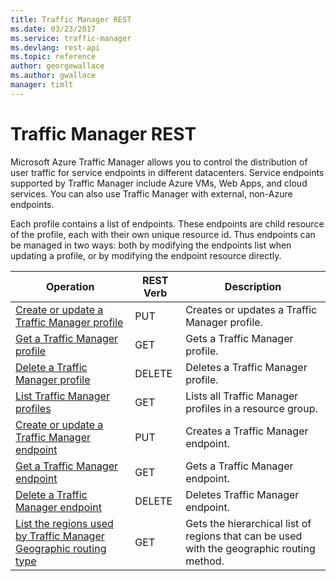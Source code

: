 ```yaml
---
title: Traffic Manager REST
ms.date: 03/23/2017
ms.service: traffic-manager
ms.devlang: rest-api
ms.topic: reference
author: georgewallace
ms.author: gwallace
manager: timlt
---
```

# Traffic Manager REST

Microsoft Azure Traffic Manager allows you to control the distribution of user traffic for service endpoints in different datacenters. Service endpoints supported by Traffic Manager include Azure VMs, Web Apps, and cloud services. You can also use Traffic Manager with external, non-Azure endpoints.

Each profile contains a list of endpoints.  These endpoints are child resource of the profile, each with their own unique resource id.  Thus endpoints can be managed in two ways: both by modifying the endpoints list when updating a profile, or by modifying the endpoint resource directly.  

| Operation | REST Verb | Description | 
|---------|---------|-----------|
| [Create or update a Traffic Manager profile](~/docs-ref-autogen/trafficmanager/Profiles.json)    |  PUT | Creates or updates a Traffic Manager profile. |  
| [Get a Traffic Manager profile](~/docs-ref-autogen/trafficmanager/Profiles.json)       |  GET | Gets a Traffic Manager profile. | 
| [Delete a Traffic Manager profile](~/docs-ref-autogen/trafficmanager/Profiles.json)    |  DELETE | Deletes a Traffic Manager profile. |  
| [List Traffic Manager profiles](~/docs-ref-autogen/trafficmanager/Profiles.json)  |  GET | Lists all Traffic Manager profiles in a resource group. |    
| [Create or update a Traffic Manager endpoint](~/docs-ref-autogen/trafficmanager/EndPoints.json)   |  PUT | Creates a Traffic Manager endpoint. |   
| [Get a Traffic Manager endpoint](~/docs-ref-autogen/trafficmanager/EndPoints.json)     |  GET | Gets a Traffic Manager endpoint. |   
| [Delete a Traffic Manager endpoint](~/docs-ref-autogen/trafficmanager/EndPoints.json)   |  DELETE | Deletes Traffic Manager endpoint. |   
| [List the regions used by Traffic Manager Geographic routing type](~/docs-ref-autogen/trafficmanager/GeographicHierarchies.json)   |  GET | Gets the hierarchical list of regions that can be used with the geographic routing method. |   
